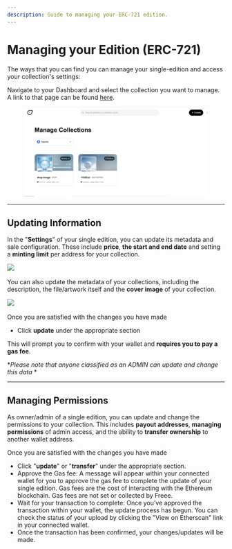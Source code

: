 ```yaml
---
description: Guide to managing your ERC-721 edition.
---
```


# Managing your Edition (ERC-721)

The ways that you can find you can manage your single-edition and access your collection's settings:

Navigate to your Dashboard and select the collection you want to manage. A link to that page can be found [here](https://freee.xyz/manage).

<figure><img src="../../.gitbook/assets/image (3).png" alt=""><figcaption></figcaption></figure>

***

## Updating Information

In the "**Settings**" of your single edition, you can update its metadata and sale configuration. These include **price**, **the start and end date** and setting a **minting limit** per address for your collection.

![](../../imgs/single-edition-manage\_2.png)

You can also update the metadata of your collections, including the description, the file/artwork itself and the **cover image** of your collection.

![](../../imgs/single-edition-manage\_3.png)

Once you are satisfied with the changes you have made

* Click **update** under the appropriate section

This will prompt you to confirm with your wallet and **requires you to pay a gas fee**.

\*_Please note that anyone classified as an ADMIN can update and change this data_ \*

***

## Managing Permissions

As owner/admin of a single edition, you can update and change the permissions to your collection. This includes **payout addresses**, **managing permissions** of admin access, and the ability to **transfer ownership** to another wallet address.

Once you are satisfied with the changes you have made

* Click "**update**" or "**transfer**" under the appropriate section.
* Approve the Gas fee: A message will appear within your connected wallet for you to approve the gas fee to complete the update of your single edition. Gas fees are the cost of interacting with the Ethereum blockchain. Gas fees are not set or collected by Freee.
* Wait for your transaction to complete: Once you’ve approved the transaction within your wallet, the update process has begun. You can check the status of your upload by clicking the "View on Etherscan" link in your connected wallet.
* Once the transaction has been confirmed, your changes/updates will be made.
